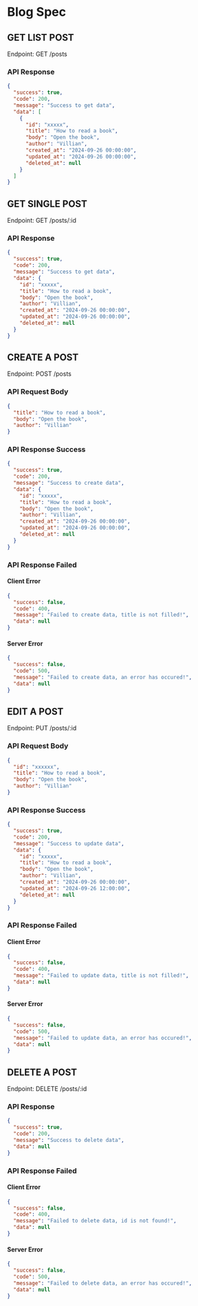 # Blog Spec

## GET LIST POST

Endpoint: GET /posts

### API Response
```json
{
  "success": true,
  "code": 200,
  "message": "Success to get data",
  "data": [
    {
      "id": "xxxxx",
      "title": "How to read a book",
      "body": "Open the book",
      "author": "Villian",
      "created_at": "2024-09-26 00:00:00",
      "updated_at": "2024-09-26 00:00:00",
      "deleted_at": null
    }
  ]
}
```

## GET SINGLE POST

Endpoint: GET /posts/:id

### API Response
```json
{
  "success": true,
  "code": 200,
  "message": "Success to get data",
  "data": {
    "id": "xxxxx",
    "title": "How to read a book",
    "body": "Open the book",
    "author": "Villian",
    "created_at": "2024-09-26 00:00:00",
    "updated_at": "2024-09-26 00:00:00",
    "deleted_at": null
  }
}
```

## CREATE A POST
Endpoint: POST /posts

### API Request Body

```json
{
  "title": "How to read a book",
  "body": "Open the book",
  "author": "Villian"
}
```

### API Response Success

```json
{
  "success": true,
  "code": 200,
  "message": "Success to create data",
  "data": {
    "id": "xxxxx",
    "title": "How to read a book",
    "body": "Open the book",
    "author": "Villian",
    "created_at": "2024-09-26 00:00:00",
    "updated_at": "2024-09-26 00:00:00",
    "deleted_at": null
  }
}
```

### API Response Failed

#### Client Error

```json
{
  "success": false,
  "code": 400,
  "message": "Failed to create data, title is not filled!",
  "data": null
}
```

#### Server Error

```json
{
  "success": false,
  "code": 500,
  "message": "Failed to create data, an error has occured!",
  "data": null
}
```

## EDIT A POST

Endpoint: PUT /posts/:id

### API Request Body

```json
{
  "id": "xxxxxx",
  "title": "How to read a book",
  "body": "Open the book",
  "author": "Villian"
}
```

### API Response Success

```json
{
  "success": true,
  "code": 200,
  "message": "Success to update data",
  "data": {
    "id": "xxxxx",
    "title": "How to read a book",
    "body": "Open the book",
    "author": "Villian",
    "created_at": "2024-09-26 00:00:00",
    "updated_at": "2024-09-26 12:00:00",
    "deleted_at": null
  }
}
```

### API Response Failed

#### Client Error

```json
{
  "success": false,
  "code": 400,
  "message": "Failed to update data, title is not filled!",
  "data": null
}
```

#### Server Error

```json
{
  "success": false,
  "code": 500,
  "message": "Failed to update data, an error has occured!",
  "data": null
}
```

## DELETE A POST

Endpoint: DELETE /posts/:id

### API Response
```json
{
  "success": true,
  "code": 200,
  "message": "Success to delete data",
  "data": null
}
```

### API Response Failed

#### Client Error

```json
{
  "success": false,
  "code": 400,
  "message": "Failed to delete data, id is not found!",
  "data": null
}
```

#### Server Error

```json
{
  "success": false,
  "code": 500,
  "message": "Failed to delete data, an error has occured!",
  "data": null
}
```